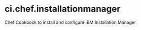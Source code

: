ci.chef.installationmanager
===========================

Chef Cookbook to install and configure IBM Installation Manager
